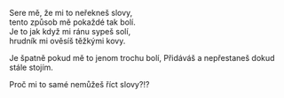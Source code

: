 Sere mě, že mi to neřekneš slovy,  
tento způsob mě pokaždé tak bolí.  
Je to jak když mi ránu sypeš solí,  
hrudník mi ověsíš těžkými kovy.

Je špatně pokud mě to jenom trochu bolí,
Přidáváš a nepřestaneš dokud stále stojím.

Proč mi to samé nemůžeš říct slovy?!?
